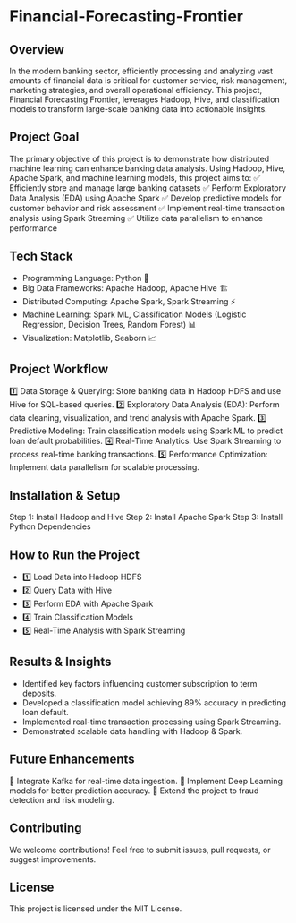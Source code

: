# Financial-Forecasting-Frontier

## Overview
In the modern banking sector, efficiently processing and analyzing vast amounts of financial data is critical for customer service, risk management, marketing strategies, and overall operational efficiency. This project, Financial Forecasting Frontier, leverages Hadoop, Hive, and classification models to transform large-scale banking data into actionable insights.

## Project Goal
The primary objective of this project is to demonstrate how distributed machine learning can enhance banking data analysis. Using Hadoop, Hive, Apache Spark, and machine learning models, this project aims to:
✅ Efficiently store and manage large banking datasets
✅ Perform Exploratory Data Analysis (EDA) using Apache Spark
✅ Develop predictive models for customer behavior and risk assessment
✅ Implement real-time transaction analysis using Spark Streaming
✅ Utilize data parallelism to enhance performance

## Tech Stack
* Programming Language: Python 🐍
* Big Data Frameworks: Apache Hadoop, Apache Hive 🏗️
* Distributed Computing: Apache Spark, Spark Streaming ⚡
* Machine Learning: Spark ML, Classification Models (Logistic Regression, Decision Trees, Random Forest) 📊
* Visualization: Matplotlib, Seaborn 📈

##  Project Workflow
1️⃣ Data Storage & Querying: Store banking data in Hadoop HDFS and use Hive for SQL-based queries.
2️⃣ Exploratory Data Analysis (EDA): Perform data cleaning, visualization, and trend analysis with Apache Spark.
3️⃣ Predictive Modeling: Train classification models using Spark ML to predict loan default probabilities.
4️⃣ Real-Time Analytics: Use Spark Streaming to process real-time banking transactions.
5️⃣ Performance Optimization: Implement data parallelism for scalable processing.

##  Installation & Setup
Step 1: Install Hadoop and Hive
Step 2: Install Apache Spark
Step 3: Install Python Dependencies

##  How to Run the Project
* 1️⃣ Load Data into Hadoop HDFS
* 2️⃣ Query Data with Hive
* 3️⃣ Perform EDA with Apache Spark
* 4️⃣ Train Classification Models
* 5️⃣ Real-Time Analysis with Spark Streaming

##  Results & Insights
* Identified key factors influencing customer subscription to term deposits.
* Developed a classification model achieving 89% accuracy in predicting loan default.
* Implemented real-time transaction processing using Spark Streaming.
* Demonstrated scalable data handling with Hadoop & Spark.

 ## Future Enhancements
🔹 Integrate Kafka for real-time data ingestion.
🔹 Implement Deep Learning models for better prediction accuracy.
🔹 Extend the project to fraud detection and risk modeling.

## Contributing
We welcome contributions! Feel free to submit issues, pull requests, or suggest improvements.

## License
This project is licensed under the MIT License.



